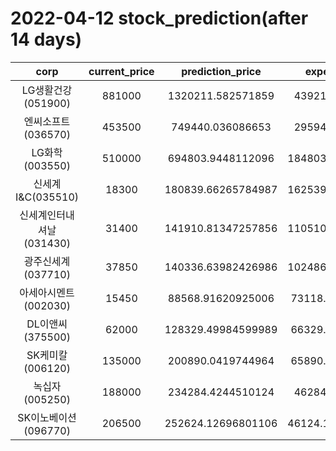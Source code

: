 # 2022-04-12 stock_prediction(after 14 days)

|   corp   |   current_price   |   prediction_price   |   expected_profit   |
|:--------:|:-----------------:|:--------------------:|:-------------------:|
|LG생활건강(051900)|881000|1320211.582571859|439211.582571859|
|엔씨소프트(036570)|453500|749440.036086653|295940.036086653|
|LG화학(003550)|510000|694803.9448112096|184803.94481120957|
|신세계 I&C(035510)|18300|180839.66265784987|162539.66265784987|
|신세계인터내셔날(031430)|31400|141910.81347257856|110510.81347257856|
|광주신세계(037710)|37850|140336.63982426986|102486.63982426986|
|아세아시멘트(002030)|15450|88568.91620925006|73118.91620925006|
|DL이앤씨(375500)|62000|128329.49984599989|66329.49984599989|
|SK케미칼(006120)|135000|200890.0419744964|65890.04197449639|
|녹십자(005250)|188000|234284.4244510124|46284.4244510124|
|SK이노베이션(096770)|206500|252624.12696801106|46124.126968011056|
